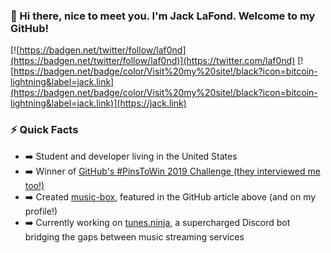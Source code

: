 ### 👋 Hi there, nice to meet you. I'm Jack LaFond. Welcome to my GitHub!
[![https://badgen.net/twitter/follow/laf0nd](https://badgen.net/twitter/follow/laf0nd)](https://twitter.com/laf0nd) [![https://badgen.net/badge/color/Visit%20my%20site!/black?icon=bitcoin-lightning&label=jack.link](https://badgen.net/badge/color/Visit%20my%20site!/black?icon=bitcoin-lightning&label=jack.link)](https://jack.link)

### ⚡ Quick Facts
- ➡️ Student and developer living in the United States
- ➡️ Winner of [GitHub's #PinsToWin 2019 Challenge (they interviewed me too!)](https://github.blog/2019-09-03-pins-to-win-stunning-student-profiles/)
- ➡️ Created [music-box](https://github.com/jacc/music-box), featured in the GitHub article above (and on my profile!)
- ➡️ Currently working on [tunes.ninja](https://tunes.ninja), a supercharged Discord bot bridging the gaps between music streaming services
